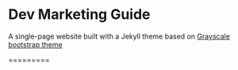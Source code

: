 Dev Marketing Guide
=========================

A single-page website built with a Jekyll theme based on [Grayscale bootstrap theme ](http://ironsummitmedia.github.io/startbootstrap-grayscale/)

=========

